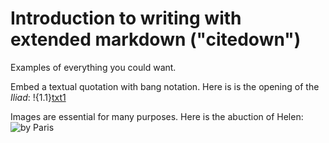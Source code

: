# Introduction to writing with extended markdown ("citedown") #

Examples of everything you could want.  

Embed a textual quotation with bang notation.  Here is is the opening of the *Iliad*:  !{1.1}[txt1]

Images are essential for many purposes.  Here is the abuction of Helen:  ![by Paris][img1]


[img1]: images/img1.jpg



[txt1]: urn:cts:greekLit:tlg0012.tlg001.msA:1.1

